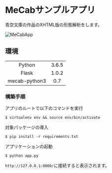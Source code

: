 # MeCabサンプルアプリ
青空文庫の作品のXHTML版の形態解析をします。

![MeCabApp](https://raw.githubusercontent.com/urchin-hat/my_trash_apps/master/images/MeCabApp.gif)

## 環境
|||
|:---:|:---:|
|Python|3.6.5|
|Flask|1.0.2|
|mecab-python3 |0.7|

### 構築手順

アプリのルートで以下のコマンドを実行
```shell
$ virtualenv env && source env/bin/activate
```

対象パッケージの導入
```shell
$ pip install -r requirements.txt
```

アプリケーションの起動
```shell
$ python app.py
```

`http://127.0.0.1:8000/`に接続すると表示されます。
